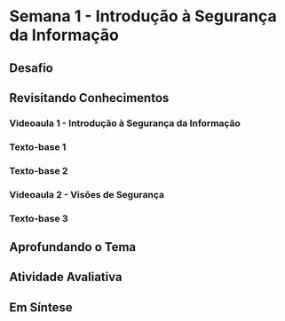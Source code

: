 # Semana 1 - Introdução à Segurança da Informação

## Desafio

## Revisitando Conhecimentos
###

### Videoaula 1 - Introdução à Segurança da Informação

### Texto-base 1

### Texto-base 2

### Videoaula 2 - Visões de Segurança

### Texto-base 3

## Aprofundando o Tema

## Atividade Avaliativa

## Em Síntese